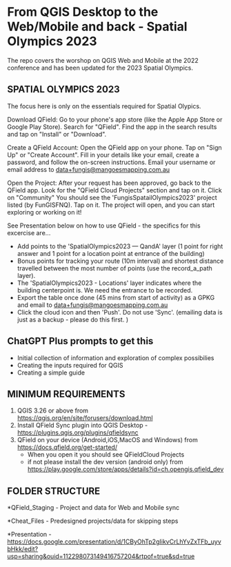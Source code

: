 # From QGIS Desktop to the Web/Mobile and back - Spatial Olympics 2023

The repo covers the worshop on QGIS Web and Mobile at the 2022 conference and has been updated for the 2023 Spatial Olympics.

## SPATIAL OLYMPICS 2023
The focus here is only on the essentials required for Spatial Olypics.

Download QField:
Go to your phone's app store (like the Apple App Store or Google Play Store).
Search for "QField".
Find the app in the search results and tap on "Install" or "Download".

Create a QField Account:
Open the QField app on your phone.
Tap on "Sign Up" or "Create Account".
Fill in your details like your email, create a password, and follow the on-screen instructions.
Email your username or email address to data+fungis@mangoesmapping.com.au

Open the Project:
After your request has been approved, go back to the QField app.
Look for the "QField Cloud Projects" section and tap on it.
Click on "Community"
You should see the 'FungisSpatailOlympics2023' project listed (by FunGISFNQ). Tap on it.
The project will open, and you can start exploring or working on it!

See Presentation below on how to use QField - the specifics for this excercise are...

- Add points to the 'SpatialOlympics2023 — QandA' layer (1 point for right answer and 1 point for a location point at entrance of the building)
- Bonus points for tracking your route (10m interval) and shortest distance travelled between the most number of points (use the record_a_path layer).
- The 'SpatialOlympics2023 - Locations' layer indicates where the building centerpoint is. We need the entrance to be recorded.
- Export the table once done (45 mins from start of activity) as a GPKG and email to data+fungis@mangoesmapping.com.au
- Click the cloud icon and then 'Push'. Do not use 'Sync'. (emailing data is just as a backup - please do this first. )
  
## ChatGPT Plus prompts to get this
- Initial collection of information and exploration of complex possibilies
- Creating the inputs required for QGIS
- Creating a simple guide

## MINIMUM REQUIREMENTS
1. QGIS 3.26 or above from https://qgis.org/en/site/forusers/download.html
2. Install QField Sync plugin into QGIS Desktop - https://plugins.qgis.org/plugins/qfieldsync
3. QField on your device (Android,iOS,MacOS and Windows) from https://docs.qfield.org/get-started/
	- When you open it you should see QFieldCloud Projects
	- if not please install the dev version (android only) from https://play.google.com/store/apps/details?id=ch.opengis.qfield_dev 


## FOLDER STRUCTURE

*QField_Staging - Project and data for Web and Mobile sync

*Cheat_Files - Predesigned projects/data for skipping steps

*Presentation - https://docs.google.com/presentation/d/1CByOhTp2gIikvCrLhYvZxTFb_uyvbHkk/edit?usp=sharing&ouid=112298073149416757204&rtpof=true&sd=true
